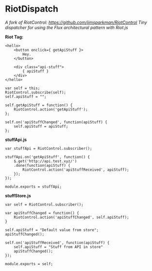 RiotDispatch
=
*A fork of RiotControl: https://github.com/jimsparkman/RiotControl*
*Tiny dispatcher for using the Flux architectural pattern with Riot.js*

**Riot Tag:**
```
<hello>
    <button onclick={ getApiStuff }>
        Hey.
    </button>

    <div class="api-stuff">
        { apiStuff }
    </div>
</hello>

var self = this;
RiotControl.subscribe(self);
self.apiStuff = "";

self.getApiStuff = function() {
    RiotControl.action('getApiStuff');
};

self.on('apiStuffChanged', function(apiStuff) {
    self.apiStuff = apiStuff;
};
```

**stuffApi.js**
```
var stuffApi = RiotControl.subscriber();

stuffApi.on('getApiStuff', function() {
    $.get('http://api.test.xyz/')
    .done(function(apiStuff) {
        RiotControl.action('apiStuffReceived', apiStuff);
    });
});

module.exports = stuffApi;
```

**stuffStore.js**
```
var self = RiotControl.subscriber();

var apiStuffChanged = function() {
    RiotControl.action('apiStuffChanged', self.apiStuff);
}

self.apiStuff = "Default value from store";
apiStuffChanged();

self.on('apiStuffReceived', function(apiStuff) {
    self.apiStuff = "Stuff from API in store"
    apiStuffChanged();
});

module.exports = self;
```
